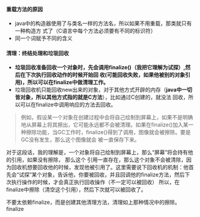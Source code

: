 #### 重载方法的原因
- java中的构造器使用了与类名一样的方法名，所以如果不用重载，那类就只有一种构造方
式了（C语言中每个方法必须要有不同的标识符）
- 同一个词赋予不同的含义

#### 清理：终结处理和垃圾回收

- **垃圾回收准备回收一个对象时，先会调用finalize()（我把它理解为试探）,然后在下次执行回收动作的时候开始回
收(可能回收失败，如果他被别的对象引用)，所以可以在finalize中做清理工作。**
- 垃圾回收机只能回收new出来的对象，对于其他方式开辟的内存（**java中一切皆对象，所以其他方式指的就是C方法**），比如通过C创建的，就没法
回收，所以可以在finalize中调用响应的方法去回收。

>例如，假设某一个对象在创建过程中会将自己绘制到屏幕上，如果不是明确地从屏幕上将其擦出，它可能永远都不会被清理。如果在finalize()加入某一种擦除功能，当GC工作时，finalize()得到了调用，图像就会被擦除。要是GC没有发生，那么这个图像就会
 被一直保存下来。

 对于这段话，我的理解是，一个对象将自己绘制到屏幕上，那么“屏幕”将会持有他的引用，如果没有擦除，
 那么这个 引用一直存在，那么这个对象不会被清除，因为回收机想要回收他的时候，发现他被引用了。这里需要说下回收机的机制：他首先会“试探”某个对象，告诉他，你要被回收，并且回调他的finalize方法，然后下次执行操作的时候，才会真正执行回收操作（不一定可以被回收）
 所以，在finalize中擦除（清空这个引用），然后下次就可以被回收了。

 不要太依赖finalize，而是创建其他清理方法，清理如上那种情况中的擦除。finalize